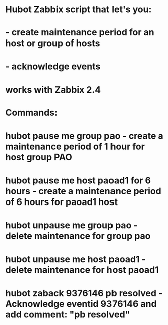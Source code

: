 #   Hubot Zabbix script that let's you:
#  - create maintenance period for an host or group of hosts
#  - acknowledge events
#
#  works with Zabbix 2.4
#
# Commands:
#   hubot pause me group pao - create a maintenance period of 1 hour for host group PAO
#   hubot pause me host paoad1 for 6 hours -  create a maintenance period of 6 hours for paoad1 host
#   hubot unpause me group pao - delete maintenance for group pao
#   hubot unpause me host paoad1 - delete maintenance for host paoad1
#   hubot zaback 9376146 pb resolved - Acknowledge eventid 9376146 and add comment: "pb resolved"
